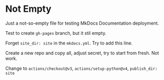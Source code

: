 # Not Empty

Just a not-so-empty file for testing MkDocs Documentation deployment.

Test to create `gh-pages` branch, but it stil empty.

Forget `site_dir: site` in the `mkdocs.yml`. Try to add this line.

Create a new repo and copy all, adjust secret, try to start from fresh. Not work.

Change to `actions/checkout@v3`, `actions/setup-python@v4`, `publish_dir: site`
